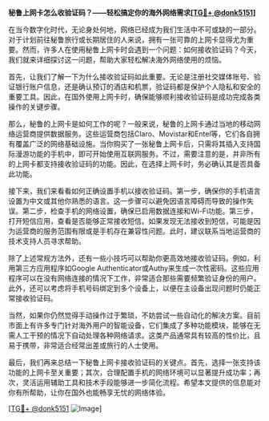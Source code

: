 **秘鲁上网卡怎么收验证码？——轻松搞定你的海外网络需求[[TG💪+ @donk5151](https://t.me/s/donk5151)]**

在当今数字化时代，无论身处何地，网络已经成为我们生活中不可或缺的一部分。对于计划前往秘鲁旅行或长期居住的人来说，拥有一张可靠的上网卡显得尤为重要。然而，许多人在使用秘鲁上网卡时会遇到一个问题：如何接收验证码？今天，我们就来详细探讨这一问题，帮助大家轻松解决海外网络使用的烦恼。

首先，让我们了解一下为什么接收验证码如此重要。无论是注册社交媒体账号、验证银行账户信息，还是确认预订的酒店和机票，验证码都是保护个人隐私和安全的重要工具。因此，在国外使用上网卡时，确保能够顺利接收验证码是成功完成各类操作的关键步骤。

那么，秘鲁的上网卡是如何工作的呢？一般来说，秘鲁的上网卡通过当地的移动网络运营商提供数据服务。这些运营商包括Claro、Movistar和Entel等，它们各自拥有覆盖广泛的网络基础设施。当你购买了一张秘鲁上网卡后，只需将其插入支持国际漫游功能的手机中，即可开始使用互联网服务。不过，需要注意的是，并非所有的上网卡都支持接收验证码的功能。因此，在选择上网卡时，务必确认其是否具备此功能。

接下来，我们来看看如何正确设置手机以接收验证码。第一步，确保你的手机语言设置为中文或其他你熟悉的语言。这一步骤可以避免因语言障碍而导致的操作失误。第二步，检查手机的网络设置，确保已启用数据连接和Wi-Fi功能。第三步，打开短信应用，查看是否能够正常接收短信。如果发现无法接收到短信，可能是因为运营商的服务范围有限或是手机存在兼容性问题。此时，建议联系当地运营商的技术支持人员寻求帮助。

除了上述常规方法外，还有一些小技巧可以帮助你更高效地接收验证码。例如，利用第三方应用程序如Google Authenticator或Authy来生成一次性密码。这些应用程序可以在没有网络连接的情况下工作，非常适合那些需要频繁验证身份的用户。此外，还可以考虑将手机号码绑定到多个设备上，以便在主设备出现问题时仍能正常接收验证码。

当然，如果你仍然觉得手动操作过于繁琐，不妨尝试一些自动化的解决方案。目前市面上有许多专门针对海外用户的智能设备，它们集成了多种功能模块，能够在无需人工干预的情况下自动处理各种网络请求。这类产品通常具有较高的性价比，且易于携带，非常适合经常出差或旅行的人士使用。

最后，我们再来总结一下秘鲁上网卡接收验证码的关键点。首先，选择一张支持该功能的上网卡至关重要；其次，合理配置手机的网络环境可以显著提升成功率；再次，灵活运用辅助工具和技术手段能够进一步简化流程。希望本文提供的信息能对你有所帮助，让你在国外也能畅享无忧的网络体验。

[[TG💪+ @donk5151](https://t.me/s/donk5151) ![Image](https://i.postimg.cc/rwNCRYN7/Snipaste-2025-04-30-17-27-05.png)]